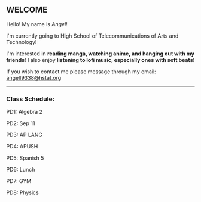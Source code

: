 ## WELCOME

Hello! My name is _Angel_!

I'm currently going to High School of Telecommunications of Arts and Technology!

I'm interested in **reading manga, watching anime, and hanging out with my friends**! I also enjoy **listening to lofi music, especially ones with soft beats**!

If you wish to contact me please message through my email: angell9338@hstat.org


___

### Class Schedule:

PD1: Algebra 2

PD2: Sep 11

PD3: AP LANG

PD4: APUSH

PD5: Spanish 5

PD6: Lunch

PD7: GYM

PD8: Physics